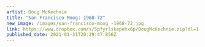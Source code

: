 ```yaml
---
artist: Doug McKechnie
title: "San Francisco Moog: 1968-72"
new_image: /images/san-francisco-moog_-1968-72.jpg
link: https://www.dropbox.com/s/5pfyrlskepehx6p/DougMcKechnie.zip?dl=1
published_date: 2021-01-31T20:29:47.856Z
---
```

